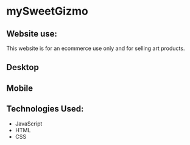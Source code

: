 # mySweetGizmo


## Website use:
This website is for an ecommerce use only and for selling art products.

## Desktop

## Mobile


## Technologies Used:
- JavaScript
- HTML
- CSS
